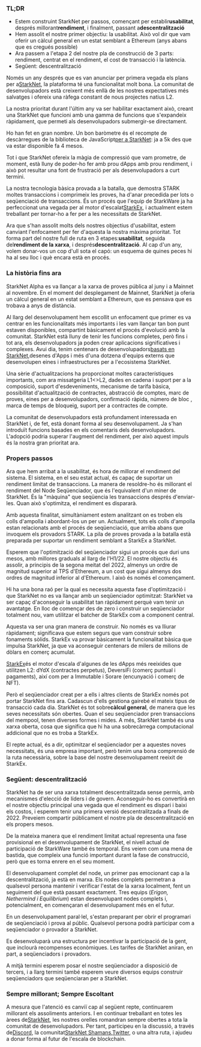 ### TL;DR

* Estem construint StarkNet per passos, començant per establir**usabilitat**, després millorant**rendiment**, i finalment, passant a**descentralització**
* Hem assolit el nostre primer objectiu: la usabilitat. Això vol dir que vam oferir un càlcul general en un estat semblant a Ethereum (anys abans que es cregués possible)
* Ara passem a l'etapa 2 del nostre pla de construcció de 3 parts: rendiment, centrat en el rendiment, el cost de transacció i la latència.
* Següent: descentralització

Només un any després que es van anunciar per primera vegada els plans per a[StarkNet](https://starknet.io/), la plataforma té una funcionalitat molt bona. La comunitat de desenvolupadors està creixent més enllà de les nostres expectatives més salvatges i ofereix una ràfega constant de nous projectes natius L2.

La nostra prioritat durant l'últim any va ser habilitar exactament això, creant una StarkNet que funcioni amb una gamma de funcions que s'expandeix ràpidament, que permeti als desenvolupadors submergir-se directament.

Ho han fet en gran nombre. Un bon baròmetre és el recompte de descàrregues de la biblioteca de JavaScript[per a StarkNet](https://www.starknetjs.com/): ja a 5k des que va estar disponible fa 4 mesos.

Tot i que StarkNet ofereix la màgia de compressió que vam prometre, de moment, està lluny de poder-ho fer amb prou dApps amb prou rendiment, i això pot resultar una font de frustració per als desenvolupadors a curt termini.

La nostra tecnologia bàsica provada a la batalla, que demostra STARK moltes transaccions i comprimeix les proves, ha d'anar precedida per lots o seqüenciació de transaccions. És un procés que l'equip de StarkWare ja ha perfeccionat una vegada per al motor d'escalat[StarkEx](https://starkware.co/starkex/), i actualment estem treballant per tornar-ho a fer per a les necessitats de StarkNet.

Ara que s'han assolit molts dels nostres objectius d'usabilitat, estem canviant l'enfocament per fer d'aquesta la nostra màxima prioritat. Tot forma part del nostre full de ruta en 3 etapes:**usabilitat**, seguida del**rendiment de la xarxa**, i després**descentralització**. Al cap d'un any, volem donar-vos un cop d'ull sota el capó: un esquema de quines peces hi ha al seu lloc i què encara està en procés.

### La història fins ara

StarkNet Alpha es va llançar a la xarxa de proves pública al juny i a Mainnet al novembre. En el moment del desplegament de Mainnet, StarkNet ja oferia un càlcul general en un estat semblant a Ethereum, que es pensava que es trobava a anys de distància.

Al llarg del desenvolupament hem escollit un enfocament que primer es va centrar en les funcionalitats més importants i les vam llançar tan bon punt estaven disponibles, compartint bàsicament el procés d'evolució amb la comunitat. StarkNet està lluny de tenir les funcions completes, però fins i tot ara, els desenvolupadors ja poden crear aplicacions significatives i complexes. Avui dia, tenim centenars de desenvolupadors[basats en StarkNet,](https://starkware.notion.site/Projects-Building-on-StarkNet-a33dee55778a4515a9be9bdae02ee682)desenes d'Apps i més d'una dotzena d'equips externs que desenvolupen eines i infraestructures per a l'ecosistema StarkNet.

Una sèrie d'actualitzacions ha proporcionat moltes característiques importants, com ara missatgeria L1<>L2, dades en cadena i suport per a la composició, suport d'esdeveniments, mecanisme de tarifa bàsica, possibilitat d'actualització de contractes, abstracció de comptes, marc de proves, eines per a desenvolupadors, confirmació ràpida, número de bloc , marca de temps de bloqueig, suport per a contractes de compte.

La comunitat de desenvolupadors està profundament interessada en StarkNet i, de fet, està donant forma al seu desenvolupament. Ja s'han introduït funcions basades en els comentaris dels desenvolupadors. L'adopció podria superar l'augment del rendiment, per això aquest impuls és la nostra gran prioritat ara.

### Propers passos

Ara que hem arribat a la usabilitat, és hora de millorar el rendiment del sistema. El sistema, en el seu estat actual, és capaç de suportar un rendiment limitat de transaccions. La manera de resoldre-ho és millorant el rendiment del Node Seqüenciador, que és l'equivalent d'un miner de StarkNet. És la "màquina" que seqüencia les transaccions després d'enviar-les. Quan això s'optimitza, el rendiment es dispararà.

Amb aquesta finalitat, simultàniament estem analitzant on es troben els colls d'ampolla i abordant-los un per un. Actualment, tots els colls d'ampolla estan relacionats amb el procés de seqüenciació, que arriba abans que invoquem els provadors STARK. La pila de proves provada a la batalla està preparada per suportar un rendiment semblant a StarkEx a StarkNet.

Esperem que l'optimització del seqüenciador sigui un procés que duri uns mesos, amb millores graduals al llarg de l'H1/22. El nostre objectiu és assolir, a principis de la segona meitat del 2022, almenys un ordre de magnitud superior al TPS d'Ethereum, a un cost que sigui almenys dos ordres de magnitud inferior al d'Ethereum. I això és només el començament.

Hi ha una bona raó per la qual es necessita aquesta fase d'optimització i que StarkNet no es va llançar amb un seqüenciador optimitzat: StarkNet va ser capaç d'aconseguir la usabilitat tan ràpidament perquè vam tenir un avantatge. En lloc de començar des de zero i construir un seqüenciador totalment nou, vam utilitzar el batcher de StarkEx com a component central.

Aquesta va ser una gran manera de construir. No només es va lliurar ràpidament; significava que estem segurs que vam construir sobre fonaments sòlids. StarkEx va provar bàsicament la funcionalitat bàsica que impulsa StarkNet, ja que va aconseguir centenars de milers de milions de dòlars en comerç acumulat.

[StarkEx](https://starkware.co/starkex/)és el motor d'escala d'algunes de les dApps més reeixides que utilitzen L2: dYdX (contractes perpetus), DeversiFi (comerç puntual i pagaments), així com per a Immutable i Sorare (encunyació i comerç de NFT).

Però el seqüenciador creat per a ells i altres clients de StarkEx només pot portar StarkNet fins ara. Cadascun d'ells gestiona gairebé el mateix tipus de transacció cada dia. StarkNet és tot sobre**càlcul general**, de manera que les seves necessitats són obertes. Quan el seu seqüenciador pren transaccions del mempool, tenen diverses formes i mides. A més, StarkNet també és una xarxa oberta, cosa que significa que hi ha una sobrecàrrega computacional addicional que no es troba a StarkEx.

El repte actual, és a dir, optimitzar el seqüenciador per a aquestes noves necessitats, és una empresa important, però tenim una bona comprensió de la ruta necessària, sobre la base del nostre desenvolupament reeixit de StarkEx.

### Següent: descentralització

StarkNet ha de ser una xarxa totalment descentralitzada sense permís, amb mecanismes d'elecció de líders i de govern. Aconseguir-ho es convertirà en el nostre objectiu principal una vegada que el rendiment es dispari i baixi els costos, i esperem tenir una primera versió descentralitzada a finals de 2022. Preveiem compartir públicament el nostre pla de descentralització en els propers mesos.

De la mateixa manera que el rendiment limitat actual representa una fase provisional en el desenvolupament de StarkNet, el nivell actual de participació de StarkWare també és temporal. Ens veiem com una mena de bastida, que compleix una funció important durant la fase de construcció, però que es torna enrere en el seu moment.

El desenvolupament complet del node, un primer pas emocionant cap a la descentralització, ja està en marxa. Els nodes complets permetran a qualsevol persona mantenir i verificar l'estat de la xarxa localment, fent un seguiment del que està passant exactament. Tres equips (*Erigon, Nethermind i Equilibrium*) estan desenvolupant nodes complets i, potencialment, en començaran el desenvolupament més en el futur.

En un desenvolupament paral·lel, s'estan preparant per obrir el programari de seqüenciació i prova al públic. Qualsevol persona podrà participar com a seqüenciador o provador a StarkNet.

Es desenvoluparà una estructura per incentivar la participació de la gent, que inclourà recompenses econòmiques. Les tarifes de StarkNet aniran, en part, a seqüenciadors i provadors.

A mitjà termini esperem posar el nostre seqüenciador a disposició de tercers, i a llarg termini també esperem veure diversos equips construir seqüenciadors que seqüenciaran per a StarkNet.

### Sempre millorant; Sempre Escoltant

A mesura que l'atenció es canviï cap al següent repte, continuarem millorant els assoliments anteriors. I en continuar treballant en totes les àrees de[StarkNet](https://starknet.io/), les nostres orelles romandran sempre obertes a tota la comunitat de desenvolupadors. Per tant, participeu en la discussió, a través de[Discord](https://discord.com/invite/uJ9HZTUk2Y), la comunitat[StarkNet Shamans](https://www.google.com/search?client=safari&rls=en&q=StarkNet+Shamans&ie=UTF-8&oe=UTF-8),[Twitter](https://twitter.com/Starknet_Intern), o una altra ruta, i ajudeu a donar forma al futur de l'escala de blockchain.